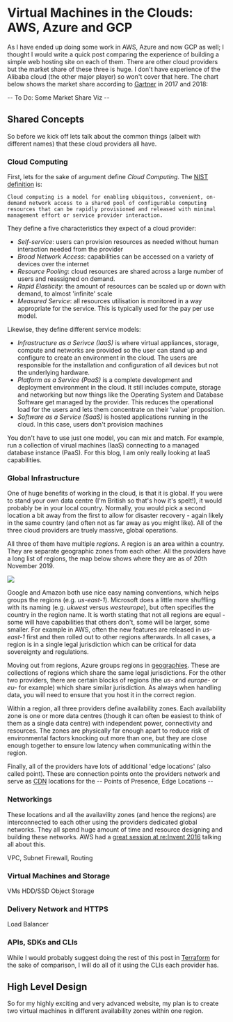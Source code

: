# Virtual Machines in the Clouds: AWS, Azure and GCP

As I have ended up doing some work in AWS, Azure and now GCP as well; I thought I would write a quick post comparing the experience of building a simple web hosting site on each of them. There are other cloud providers but the market share of these three is huge. I don't have experience of the Alibaba cloud (the other major player) so won't cover that here. The chart below shows the market share according to [Gartner](https://www.gartner.com/en/newsroom/press-releases/2019-07-29-gartner-says-worldwide-iaas-public-cloud-services-market-grew-31point3-percent-in-2018) in 2017 and 2018:

-- To Do: Some Market Share Viz --

## Shared Concepts

So before we kick off lets talk about the common things (albeit with different names) that these cloud providers all have. 

### Cloud Computing

First, lets for the sake of argument define *Cloud Computing*. The [NIST definition](https://nvlpubs.nist.gov/nistpubs/Legacy/SP/nistspecialpublication800-145.pdf) is:

```
Cloud computing is a model for enabling ubiquitous, convenient, on-demand network access to a shared pool of configurable computing resources that can be rapidly provisioned and released with minimal management effort or service provider interaction.
```

They define a five characteristics they expect of a cloud provider:

- *Self-service*: users can provision resources as needed without human interaction needed from the provider
- *Broad Network Access*:  capabilities can be accessed on a variety of devices over the internet
- *Resource Pooling*: cloud resources are shared across a large number of users and reassigned on demand.
- *Rapid Elasticity*: the amount of resources can be scaled up or down with demand, to almost 'infinite' scale
- *Measured Service*: all resources utilisation is monitored in a way appropriate for the service. This is typically used for the pay per use model.

Likewise, they define different service models:

- *Infrastructure as a Serivce (IaaS)* is where virtual appliances, storage, compute and networks are provided so the user can stand up and configure to create an environment in the cloud. The users are responsible for the installation and configuration of all devices but not the underlying hardware.
- *Platform as a Service (PaaS)* is a complete development and deployment environment in the cloud. It still includes compute, storage and networking but now things like the Operating System and Database Software get managed by the provider. This reduces the operational load for the users and lets them concentrate on their 'value' proposition.
- *Software as a Service (SaaS)* is hosted applications running in the cloud. In this case, users don't provision machines 

You don't have to use just one model, you can mix and match. For example, run a collection of virual machines (IaaS) connecting to a managed database instance (PaaS). For this blog, I am only really looking at IaaS capabilities.

### Global Infrastructure

One of huge benefits of working in the cloud, is that it is global. If you were to stand your own data centre (I'm British so that's how it's spelt!), it would probably be in your local country. Normally, you would pick a second location a bit away from the first to allow for disaster recovery - again likely in the same country (and often not as far away as you might like). All of the three cloud providers are truely massive, global operations.

All three of them have multiple *regions*. A region is an area within a country. They are separate geographic zones from each other. All the providers have a long list of regions, the map below shows where they are as of 20th November 2019.

<div class='tableauPlaceholder' id='viz1574283835347' style='position: relative'><noscript><a href='https:&#47;&#47;jdunkerley.co.uk'><img alt=' ' src='https:&#47;&#47;public.tableau.com&#47;static&#47;images&#47;Cl&#47;CloudRegions&#47;CloudRegions&#47;1_rss.png' style='border: none' /></a></noscript><object class='tableauViz'  style='display:none;'><param name='host_url' value='https%3A%2F%2Fpublic.tableau.com%2F' /> <param name='embed_code_version' value='3' /> <param name='path' value='views&#47;CloudRegions&#47;CloudRegions?:embed=y&amp;:display_count=y&amp;publish=yes' /> <param name='toolbar' value='yes' /><param name='static_image' value='https:&#47;&#47;public.tableau.com&#47;static&#47;images&#47;Cl&#47;CloudRegions&#47;CloudRegions&#47;1.png' /> <param name='animate_transition' value='yes' /><param name='display_static_image' value='yes' /><param name='display_spinner' value='yes' /><param name='display_overlay' value='yes' /><param name='display_count' value='yes' /><param name='filter' value='publish=yes' /></object></div>                <script type='text/javascript'>                    var divElement = document.getElementById('viz1574283835347');                    var vizElement = divElement.getElementsByTagName('object')[0];                    if ( divElement.offsetWidth > 800 ) { vizElement.style.width='1000px';vizElement.style.height='827px';} else if ( divElement.offsetWidth > 500 ) { vizElement.style.width='1000px';vizElement.style.height='827px';} else { vizElement.style.width='100%';vizElement.style.height='727px';}                     var scriptElement = document.createElement('script');                    scriptElement.src = 'https://public.tableau.com/javascripts/api/viz_v1.js';                    vizElement.parentNode.insertBefore(scriptElement, vizElement);                </script>

Google and Amazon both use nice easy naming conventions, which helps groups the regions (e.g. *us-east-1*). Microsoft does a little more shuffling with its naming (e.g. *ukwest* versus *westeurope*), but often specifies the country in the region name. It is worth stating that not all regions are equal - some will have capabilities that others don't, some will be larger, some smaller. For example in AWS, often the new features are released in *us-east-1* first and then rolled out to other regions afterwards. In all cases, a region is in a single legal jurisdiction which can be critical for data sovereignty and regulations.

Moving out from regions, Azure groups regions in [geographies](https://azure.microsoft.com/en-gb/global-infrastructure/geographies/). These are collections of regions which share the same legal jurisdictions. For the other two providers, there are certain blocks of regions (the *us-* and *europe-* or *eu-* for example) which share similar jurisdiction. As always when handling data, you will need to ensure that you host it in the correct region.

Within a region, all three providers define availability zones. Each availability zone is one or more data centres (though it can often be easiest to think of them as a single data centre) with independent power, connectivity and resources. The zones are physically far enough apart to reduce risk of environmental factors knocking out more than one, but they are close enough together to ensure low latency when communicating within the region. 

Finally, all of the providers have lots of additional 'edge locations' (also called point). These are connection points onto the providers network and serve as <abbr title="Content Delivery Network">CDN</abbr> locations for the
-- Points of Presence, Edge Locations --

### Networkings

These locations and all the availavility zones (and hence the regions) are interconnected to each other using the providers dedicated global networks. They all spend huge amount of time and resource designing and building these networks. AWS had a [great session at re:Invent 2016](https://www.youtube.com/watch?v=uj7Ting6Ckk) talking all about this.

VPC, Subnet Firewall, Routing

### Virtual Machines and Storage

VMs
HDD/SSD
Object Storage

### Delivery Network and HTTPS

Load Balancer

### APIs, SDKs and CLIs



While I would probably suggest doing the rest of this post in [Terraform](https://www.terraform.io/) for the sake of comparison, I will do all of it using the CLIs each provider has.

## High Level Design

So for my highly exciting and very advanced website, my plan is to create two virtual machines in different availability zones within one region. 